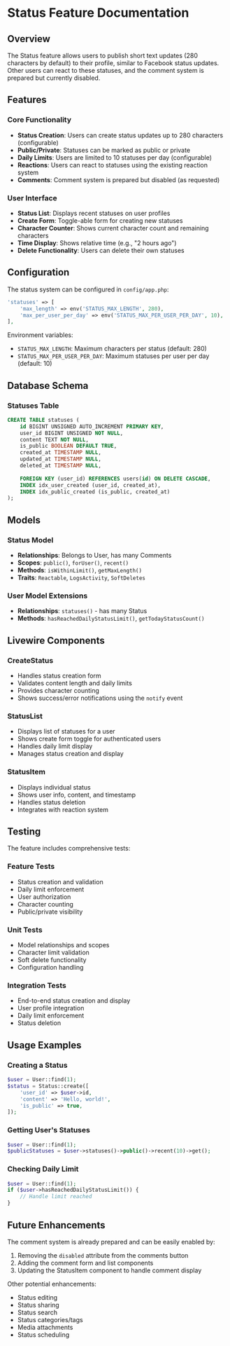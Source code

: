 # Status Feature Documentation

## Overview

The Status feature allows users to publish short text updates (280 characters by default) to their profile, similar to Facebook status updates. Other users can react to these statuses, and the comment system is prepared but currently disabled.

## Features

### Core Functionality
- **Status Creation**: Users can create status updates up to 280 characters (configurable)
- **Public/Private**: Statuses can be marked as public or private
- **Daily Limits**: Users are limited to 10 statuses per day (configurable)
- **Reactions**: Users can react to statuses using the existing reaction system
- **Comments**: Comment system is prepared but disabled (as requested)

### User Interface
- **Status List**: Displays recent statuses on user profiles
- **Create Form**: Toggle-able form for creating new statuses
- **Character Counter**: Shows current character count and remaining characters
- **Time Display**: Shows relative time (e.g., "2 hours ago")
- **Delete Functionality**: Users can delete their own statuses

## Configuration

The status system can be configured in `config/app.php`:

```php
'statuses' => [
    'max_length' => env('STATUS_MAX_LENGTH', 280),
    'max_per_user_per_day' => env('STATUS_MAX_PER_USER_PER_DAY', 10),
],
```

Environment variables:
- `STATUS_MAX_LENGTH`: Maximum characters per status (default: 280)
- `STATUS_MAX_PER_USER_PER_DAY`: Maximum statuses per user per day (default: 10)

## Database Schema

### Statuses Table
```sql
CREATE TABLE statuses (
    id BIGINT UNSIGNED AUTO_INCREMENT PRIMARY KEY,
    user_id BIGINT UNSIGNED NOT NULL,
    content TEXT NOT NULL,
    is_public BOOLEAN DEFAULT TRUE,
    created_at TIMESTAMP NULL,
    updated_at TIMESTAMP NULL,
    deleted_at TIMESTAMP NULL,
    
    FOREIGN KEY (user_id) REFERENCES users(id) ON DELETE CASCADE,
    INDEX idx_user_created (user_id, created_at),
    INDEX idx_public_created (is_public, created_at)
);
```

## Models

### Status Model
- **Relationships**: Belongs to User, has many Comments
- **Scopes**: `public()`, `forUser()`, `recent()`
- **Methods**: `isWithinLimit()`, `getMaxLength()`
- **Traits**: `Reactable`, `LogsActivity`, `SoftDeletes`

### User Model Extensions
- **Relationships**: `statuses()` - has many Status
- **Methods**: `hasReachedDailyStatusLimit()`, `getTodayStatusCount()`

## Livewire Components

### CreateStatus
- Handles status creation form
- Validates content length and daily limits
- Provides character counting
- Shows success/error notifications using the `notify` event

### StatusList
- Displays list of statuses for a user
- Shows create form toggle for authenticated users
- Handles daily limit display
- Manages status creation and display

### StatusItem
- Displays individual status
- Shows user info, content, and timestamp
- Handles status deletion
- Integrates with reaction system

## Testing

The feature includes comprehensive tests:

### Feature Tests
- Status creation and validation
- Daily limit enforcement
- User authorization
- Character counting
- Public/private visibility

### Unit Tests
- Model relationships and scopes
- Character limit validation
- Soft delete functionality
- Configuration handling

### Integration Tests
- End-to-end status creation and display
- User profile integration
- Daily limit enforcement
- Status deletion

## Usage Examples

### Creating a Status
```php
$user = User::find(1);
$status = Status::create([
    'user_id' => $user->id,
    'content' => 'Hello, world!',
    'is_public' => true,
]);
```

### Getting User's Statuses
```php
$user = User::find(1);
$publicStatuses = $user->statuses()->public()->recent(10)->get();
```

### Checking Daily Limit
```php
$user = User::find(1);
if ($user->hasReachedDailyStatusLimit()) {
    // Handle limit reached
}
```

## Future Enhancements

The comment system is already prepared and can be easily enabled by:
1. Removing the `disabled` attribute from the comments button
2. Adding the comment form and list components
3. Updating the StatusItem component to handle comment display

Other potential enhancements:
- Status editing
- Status sharing
- Status search
- Status categories/tags
- Media attachments
- Status scheduling